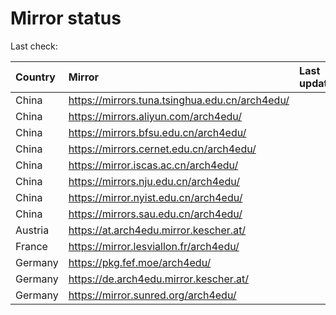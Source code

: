<script src="./time.js"></script>
# Mirror status
Last check: <script type="text/javascript">localize(1721438626.9532652);</script>

|Country|Mirror|Last update|
|:------|:-----|:----------|
|China|https://mirrors.tuna.tsinghua.edu.cn/arch4edu/|<script type="text/javascript">localize(1721414002);</script>|
|China|https://mirrors.aliyun.com/arch4edu/|<script type="text/javascript">localize(1721414002);</script>|
|China|https://mirrors.bfsu.edu.cn/arch4edu/|<script type="text/javascript">localize(1721414002);</script>|
|China|https://mirrors.cernet.edu.cn/arch4edu/|<script type="text/javascript">localize(1721414002);</script>|
|China|https://mirror.iscas.ac.cn/arch4edu/|<script type="text/javascript">localize(1721414002);</script>|
|China|https://mirrors.nju.edu.cn/arch4edu/|<script type="text/javascript">localize(1721327743);</script>|
|China|https://mirror.nyist.edu.cn/arch4edu/|<script type="text/javascript">localize(1721371030);</script>|
|China|https://mirrors.sau.edu.cn/arch4edu/|<script type="text/javascript">localize(1721414002);</script>|
|Austria|https://at.arch4edu.mirror.kescher.at/|<script type="text/javascript">localize(1721414002);</script>|
|France|https://mirror.lesviallon.fr/arch4edu/|<script type="text/javascript">localize(1721414002);</script>|
|Germany|https://pkg.fef.moe/arch4edu/|<script type="text/javascript">localize(1721414002);</script>|
|Germany|https://de.arch4edu.mirror.kescher.at/|<script type="text/javascript">localize(1721414002);</script>|
|Germany|https://mirror.sunred.org/arch4edu/|<script type="text/javascript">localize(1721414002);</script>|

<script src="./tablefilter/tablefilter.js"></script>
<script src="./table.js"></script>